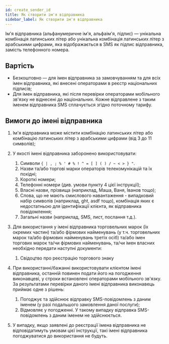 ```yaml
---
id: create_sender_id
title: Як створити ім'я відправника
sidebar_label: Як створити ім'я відправника
---
```


Ім'я відправника (альфанумеричне ім'я, альфаім'я, підпис) — унікальна комбінація латинських літер або унікальна комбінація латинських літер з арабськими цифрами, яка відображається в SMS як підпис відправника, замість телефонного номера.

## Вартість

* Безкоштовно — для імен відправника за замовчуванням та для всіх імен відправника, які внесені операторами в реєстр національних підписів;
* Для імен відправника, які після перевірки операторами мобільного зв'язку не віднесені до національних. Кожне відправлене з таким іменем відправника SMS сплачується згідно поточному тарифу.

## Вимоги до імені відправника

1. Ім'я відправника може містити комбінацію латинських літер або комбінацію латинських літер з арабськими цифрами (від 3 до 11 символів);
2. У якості імені відправника заборонено використовувати:
    1. Символи `{ | , ; % ' # % ! ^ = [ ] ( ) / ~ < > } "`.
    2. Назви та/або торгові марки операторів телекомунікацій та їх похідні;
    3. Короткі номери;
    4. Телефонні номери (див. умови пункту 4 цієї інструкції);
    5. Власні назви, прізвища (наприклад, Маша, Ваня, Іванов тощо);
    6. Слова, що не мають смислового навантаження - випадковий набір символів (наприклад, ght, asdf тощо), комбінація яких є недостатньою для ідентифікації клієнта, як відправника повідомлення;
    7. Загальні назви (наприклад, SMS, лист, послання т.д.).
3. Для використання у імені відправника торговельних марок (їх окремих частин) та/або фірмових найменувань (у т.ч. торговельних марок та/або фірмових найменувань третіх осіб) та/або імен торгових марок та/чи фірмових найменувань, та/чи імен власних необхідно передати наступні документи:
    1. Свідоцтво про реєстрацію торгового знаку

6. При використанні/бажанні використовувати клієнтом імені відправника, останній повинен подати його на погодження виконавцеві, у строки встановлені операторами мобільного зв'язку. За результатами перевірки даного імені відправника виконавець приймає одне з рішень:
    1. Погоджує та здійснює відправку SMS-повідомлень з даним іменем (у разі подальшого замовлення даної послуги);
    2. Відмовляє у погодженні. У такому випадку відправка SMS-повідомлень з даним іменем не здійснюється.
7. У випадку, якщо заявлені до реєстрації імена відправника не відповідатимуть умовам цієї інструкції, такі імені відправника погоджуватися до використання не будуть.
